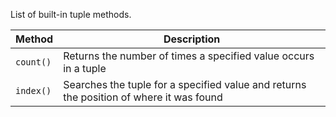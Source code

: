 List of built-in tuple methods.  

Method | Description
--- | ---
`count()` | Returns the number of times a specified value occurs in a tuple
`index()` | Searches the tuple for a specified value and returns the position of where it was found
